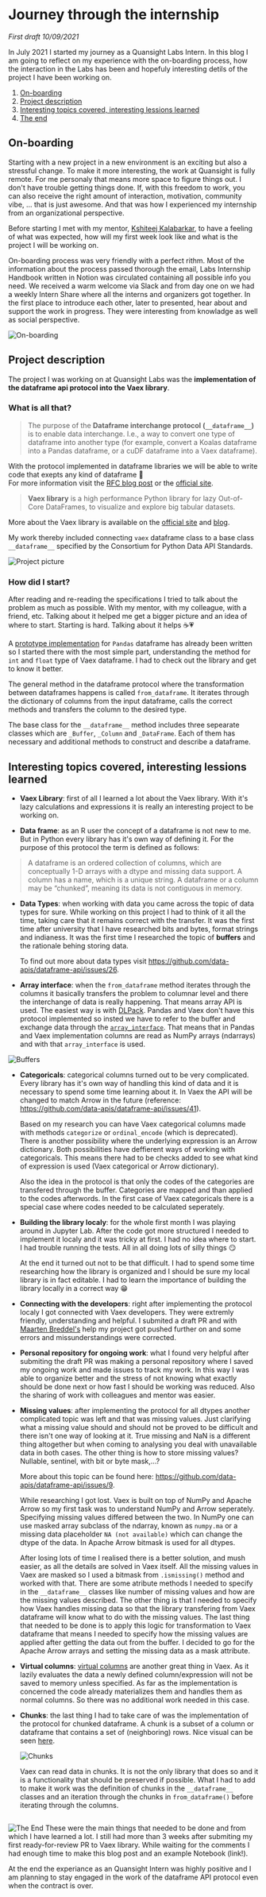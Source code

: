 # Journey through the internship
*First draft 10/09/2021*

In July 2021 I started my journey as a Quansight Labs Intern. In this blog I am going to reflect on my experience with the on-boarding process, how the interaction in the Labs has been and hopefuly interesting detils of the project I have been working on.

1. [On-boarding](#onboarding)
2. [Project description](#projdescr)
3. [Interesting topics covered, interesting lessions learned](#topics)
4. [The end](#fin)

## On-boarding <a name="onboarding"></a>
Starting with a new project in a new environment is an exciting but also a stressful change. To make it more interesting, the work at Quansight is fully remote. For me personaly that means more space to figure things out. I don't have trouble getting things done. If, with this freedom to work, you can also receive the right amount of interaction, motivation, community vibe, ... that is just awesome. And that was how I experienced my internship from an organizational perspective.

Before starting I met with my mentor, [Kshiteej Kalabarkar](https://github.com/kshitij12345), to have a feeling of what was expected, how will my first week look like and what is the project I will be working on.

On-boarding process was very friendly with a perfect rithm. Most of the information about the process passed thorough the email, Labs Internship Handbook written in Notion was circulated containing all possible info you need. We received a warm welcome via Slack and from day one on we had a weekly Intern Share where all the interns and organizers got together. In the first place to introduce each other, later to presented, hear about and support the work in progress. They were interesting from knowladge as well as social perspective.

![On-boarding](Blog_picture_0.png)

## Project description <a name="projdescr"></a>

The project I was working on at Quansight Labs was the **implementation of the dataframe api protocol into the Vaex library**.

### What is all that?

>The purpose of the **Dataframe interchange protocol (`__dataframe__`)** is to enable data interchange. I.e., a way to convert one type of dataframe into another type (for example, convert a Koalas dataframe into a Pandas dataframe, or a cuDF dataframe into a Vaex dataframe).

With the protocol implemented in dataframe libraries we will be able to write code that exepts any kind of dataframe 🎉 <br>
For more information visit the [RFC blog post](https://data-apis.org/blog/dataframe_protocol_rfc/) or the [official site](https://data-apis.org/dataframe-protocol/latest/index.html).

>**Vaex library** is a high performance Python library for lazy Out-of-Core DataFrames, to visualize and explore big tabular datasets.

More about the Vaex library is available on the [official site](https://vaex.io/docs/index.html) and [blog](https://vaex.io/blog).

My work thereby included connecting `vaex` dataframe class to a base class `__dataframe__` specified by the Consortium for Python Data API Standards.

![Project picture](Blog_picture_2.png)

### How did I start?

After reading and re-reading the specifications I tried to talk about the problem as much as possible. With my mentor, with my colleague, with a friend, etc. Talking about it helped me get a bigger picture and an idea of where to start. Starting is hard. Talking about it helps ☕️💗 

A [prototype implementation](https://github.com/data-apis/dataframe-api/blob/27b8e1cb676bf10704d1dfc3dca0d0d806e2e802/protocol/pandas_implementation.py) for `Pandas` dataframe has already been written so I started there with the most simple part, understanding the method for `int` and `float` type of Vaex dataframe. I had to check out the library and get to know it better.

The general method in the dataframe protocol where the transformation between dataframes happens is called `from_dataframe`. It iterates through the dictionary of columns from the input dataframe, calls the correct methods and transfers the column to the desired type.

The base class for the `__dataframe__` method includes three sepearate classes which are `_Buffer`, `_Column` and `_DataFrame`. Each of them has necessary and additional methods to construct and describe a dataframe. 

## Interesting topics covered, interesting lessions learned <a name="topics"></a>
- **Vaex Library**: first of all I learned a lot about the Vaex library. With it's lazy calculations and expressions it is really an interesting project to be working on.

-  **Data frame**:
as an R user the concept of a dataframe is not new to me. But in Python every library has it's own way of defining it. For the purpose of this protocol the term is defined as follows:

> A dataframe is an ordered collection of columns, which are conceptually 1-D arrays with a dtype and missing data support. A column has a name, which is a unique string. A dataframe or a column may be “chunked”, meaning its data is not contiguous in memory.

- **Data Types**:
when working with data you came across the topic of data types for sure. While working on this project I had to think of it all the time, taking care that it remains correct with the transfer. It was the first time after university that I have researched bits and bytes, format strings and indianess. It was the first time I researched the topic of **buffers** and the rationale behing storing data.

    To find out more about data types visit https://github.com/data-apis/dataframe-api/issues/26.

- **Array interface**: 
when the `from_dataframe` method iterates through the columns it basically transfers the problem to columnar level and there the interchange of data is really happening. That means array API is used. The easiest way is with [DLPack](https://github.com/dmlc/dlpack). Pandas and Vaex don't have this protocol implemented so insted we have to refer to the buffer and exchange data through the [`array_interface`](https://numpy.org/devdocs/reference/arrays.interface.html). That means that in Pandas and Vaex implementation columns are read as NumPy arrays (ndarrays) and with that `array_interface` is used.

![Buffers](Blog_picture_3.jpg)

- **Categoricals**:
categorical columns turned out to be very complicated. Every library has it's own way of handling this kind of data and it is necessary to spend some time learning about it. In Vaex the API will be changed to match Arrow in the future (reference: https://github.com/data-apis/dataframe-api/issues/41).

    Based on my research you can have Vaex categorical columns made with methods `categorize` or `ordinal_encode` (which is deprecated). There is another possibility where the underlying expression is an Arrow dictionary. Both possibilities have deffierent ways of working with categoricals. This means there had to be checks added to see what kind of expression is used  (Vaex categorical or Arrow dictionary).
    
    Also the idea in the protocol is that only the codes of the categories are transfered through the buffer. Categories are mapped and than applied to the codes afterwords. In the first case of Vaex categoricals there is a special case where codes needed to be calculated seperately.

- **Building the library localy**:
for the whole first month I was playing around in Jupyter Lab. After the code got more structured I needed to implement it localy and it was tricky at first. I had no idea where to start. I had trouble running the tests. All in all doing lots of silly things 😏

	At the end it turned out not to be that difficult. I had to spend some time researching how the library is organized and I should be sure my local library is in fact editable. I had to learn the importance of building the library locally in a correct way 😁

- **Connecting with the developers**:
right after implementing the protocol localy I got connected with Vaex developers. They were extremly friendly, understanding and helpful. I submited a draft PR and with [Maarten Breddel's](https://vaex.io/profile/maarten) help my project got pushed further on and some errors and missunderstandings were corrected.

- **Personal repository for ongoing work**:
what I found very helpful after submiting the draft PR was making a personal repository where I saved my ongoing work and made issues to track my work. In this way I was able to organize better and the stress of not knowing what exactly should be done next or how fast I should be working was reduced. Also the sharing of work with colleagues and mentor was easier.

- **Missing values**:
after implementing the protocol for all dtypes another complicated topic was left and that was missing values. Just clarifying what a missing value should and should not be proved to be difficult and there isn't one way of looking at it. True missing and NaN is a different thing altogether but when coming to analysing you deal with unavailable data in both cases. The other thing is how to store missing values? Nullable, sentinel, with bit or byte mask,...?

	More about this topic can be found here: https://github.com/data-apis/dataframe-api/issues/9.

	While researching I got lost. Vaex is built on top of NumPy and Apache Arrow so my first task was to understand NumPy and Arrow seperately. Specifying missing values differed between the two. In NumPy one can use masked array subclass of the ndarray, known as `numpy.ma` or a missing data placeholder `NA (not available)` which can change the dtype of the data. In Apache Arrow bitmask is used for all dtypes.
	
	After losing lots of time I realised there is a better solution, and mush easier, as all the details are solved in Vaex itself. All the missing values in Vaex are masked so I used a bitmask from `.ismissing()` method and worked with that. There are some atribute methods I needed to specify in the `__dataframe__` classes like number of missing values and how are the missing values described. The other thing is that I needed to specify how Vaex handles missing data so that the library transfering from Vaex dataframe will know what to do with the missing values. The last thing that needed to be done is to apply this logic for transformation to  Vaex dataframe that means I needed to specify how the missing values are applied after getting the data out from the buffer. I decided to go for the Apache Arrow arrays and setting the missing data as a mask attribute.

- **Virtual columns**:
[virtual columns](https://vaex.io/docs/tutorial.html#Virtual-columns) are another great thing in Vaex. As it lazily evaluates the data a newly defined column/expression will not be saved to memory unless specified. As far as the implementation is concerned the code already materializes them and handles them as normal columns. So there was no additional work needed in this case.

- **Chunks**:
the last thing I had to take care of was the implementation of the protocol for chunked dataframe. A chunk is a subset of a column or dataframe that contains a set of (neighboring) rows. Nice visual can be seen [here](https://data-apis.org/dataframe-protocol/latest/design_requirements.html).

    ![Chunks](Blog_picture_4.png)
    
    Vaex can read data in chunks. It is not the only library that does so and it is a functionality that should be preserved if possible. What I had to add to make it work was the definition of chunks in the `__dataframe__` classes and an iteration through the chunks in `from_dataframe()` before iterating through the columns.

## <a name="fin"></a>
![The End](Blog_picture_5.png)
These were the main things that needed to be done and from which I have learned a lot. I still had more than 3 weeks after submiting my first ready-for-review PR to Vaex library. While waiting for the comments I had enough time to make this blog post and an example Notebook (link!).

At the end the experiance as an Quansight Intern was highly positive and I am planning to stay engaged in the work of the dataframe API protocol even when the contract is over.
